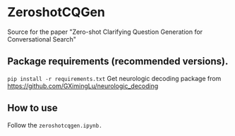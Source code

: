 # ZeroshotCQGen
Source for the paper "Zero-shot Clarifying Question Generation for Conversational Search"

## Package requirements (recommended versions).
`pip install -r requirements.txt`
Get neurologic decoding package from https://github.com/GXimingLu/neurologic_decoding

## How to use
Follow the `zeroshotcqgen.ipynb.`
